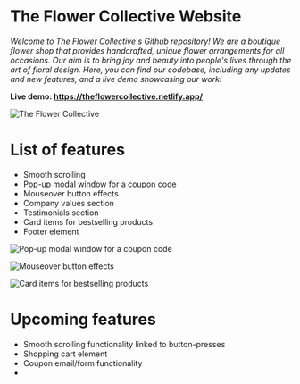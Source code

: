 # The Flower Collective Website
<i>Welcome to The Flower Collective's Github repository! We are a boutique flower shop that provides handcrafted, unique flower arrangements for all occasions. Our aim is to bring joy and beauty into people's lives through the art of floral design. Here, you can find our codebase, including any updates and new features, and a live demo showcasing our work!</i>


<b>Live demo: https://theflowercollective.netlify.app/ </b>


![The Flower Collective](https://i.imgur.com/ZBMv7ng.jpg "The Flower Collective homepage")


<h1> List of features </h1>
<ul>
<li>Smooth scrolling </li>
<li>Pop-up modal window for a coupon code</li>
<li>Mouseover button effects</li>
<li>Company values section
<li>Testimonials section
<li>Card items for bestselling products</li>
<li> Footer element </li>
</ul>

![Pop-up modal window for a coupon code](https://i.imgur.com/zGttNXF.gif "The Flower Collective coupon modal window")


![Mouseover button effects](https://i.imgur.com/PKmmGBH.gif "TThe Flower Collective mouseover effects")



![Card items for bestselling products](https://i.imgur.com/3PLxRd5.gif "The Flower Collective bestselling product cards")

<h1> Upcoming features </h1>
<ul>
<li> Smooth scrolling functionality linked to button-presses </li>
<li> Shopping cart element </li>
<li> Coupon email/form functionality <li>
</ul>
